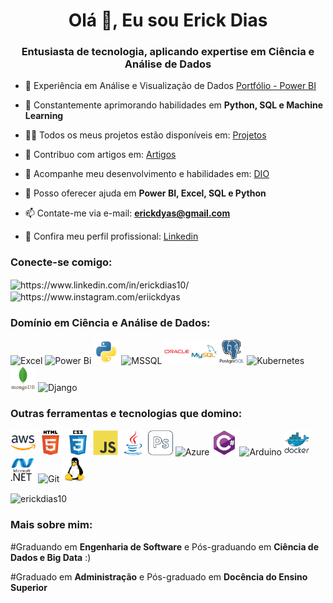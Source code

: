 <h1 align="center">Olá 👋, Eu sou Erick Dias</h1>
<h3 align="center">Entusiasta de tecnologia, aplicando expertise em Ciência e Análise de Dados</h3>

- 🔭 Experiência em Análise e Visualização de Dados [Portfólio - Power BI](https://sites.google.com/view/techdatafusion/)

- 🌱 Constantemente aprimorando habilidades em **Python, SQL e Machine Learning**

- 👨‍💻 Todos os meus projetos estão disponíveis em: [Projetos](https://sites.google.com/view/techdatafusion/projetos)

- 📝 Contribuo com artigos em: [Artigos](https://sites.google.com/view/techdatafusion/artigos)

- 📝 Acompanhe meu desenvolvimento e habilidades em: [DIO](https://www.dio.me/users/erickdyas)

- 💬 Posso oferecer ajuda em **Power BI, Excel, SQL e Python**

- 📫 Contate-me via e-mail: **erickdyas@gmail.com**

- 📄 Confira meu perfil profissional: [Linkedin](https://www.linkedin.com/in/erickdias10/)

<h3 align="left">Conecte-se comigo:</h3>
<p align="left">
<img align="center" src="https://raw.githubusercontent.com/rahuldkjain/github-profile-readme-generator/master/src/images/icons/Social/linked-in-alt.svg" alt="https://www.linkedin.com/in/erickdias10/" height="40" width="40" /></a>  
<img align="center" src="https://raw.githubusercontent.com/rahuldkjain/github-profile-readme-generator/master/src/images/icons/Social/instagram.svg" alt="https://www.instagram.com/eriickdyas" height="40" width="40" /></a>
</p>

<h3 align="left">Domínio em Ciência e Análise de Dados:</h3>
<div style="display: inline">
<img width='40' height='40' src="https://i.pinimg.com/originals/bd/d9/55/bdd955e1d87b01b4cc1bcfc6b69e06d7.png" alt="Excel" /><!-- Excel --> 
<img width='40' height='40' src="https://learn.microsoft.com/pt-br/training/achievements/get-started-power-bi.svg" alt="Power Bi" /><!-- Power Bi --> 
<img src="https://raw.githubusercontent.com/devicons/devicon/master/icons/python/python-original.svg" alt="Python" width="40" height="40"/> </a><!-- Python --> 
<img src="https://www.svgrepo.com/show/303229/microsoft-sql-server-logo.svg" alt="MSSQL" width="40" height="40"/> </a> <!-- SQLServer--> 
<img src="https://raw.githubusercontent.com/devicons/devicon/master/icons/oracle/oracle-original.svg" alt="Oracle" width="40" height="40"/> </a><!-- Oracle --> 
<img src="https://raw.githubusercontent.com/devicons/devicon/master/icons/mysql/mysql-original-wordmark.svg" alt="MySQL" width="40" height="40"/> </a><!-- MYSQL --> 
<img src="https://raw.githubusercontent.com/devicons/devicon/master/icons/postgresql/postgresql-original-wordmark.svg" alt="PostgreSQL" width="40" height="40"/> </a><!-- PostgreSQL --> 
<img src="https://www.vectorlogo.zone/logos/kubernetes/kubernetes-icon.svg" alt="Kubernetes" width="40" height="40"/> </a><!-- Kubernetes --> 
<img src="https://raw.githubusercontent.com/devicons/devicon/master/icons/mongodb/mongodb-original-wordmark.svg" alt="MongoDB" width="40" height="40"/> </a><!-- MongoDB --> 
<img src="https://cdn.worldvectorlogo.com/logos/django.svg" alt="Django" width="40" height="40"/> </a><!-- Django -->

<h3 align="left">Outras ferramentas e tecnologias que domino:</h3>
<p align="left">
<img src="https://raw.githubusercontent.com/devicons/devicon/master/icons/amazonwebservices/amazonwebservices-original-wordmark.svg" alt="AWS" width="40" height="40"/> </a> <!-- AWS --> 
<img src="https://raw.githubusercontent.com/devicons/devicon/master/icons/html5/html5-original-wordmark.svg" alt="HTML5" width="40" height="40"/> </a> <!-- HTML --> 
<img src="https://raw.githubusercontent.com/devicons/devicon/master/icons/css3/css3-original-wordmark.svg" alt="CSS3" width="40" height="40"/> </a> <!-- CSS --> 
<img src="https://raw.githubusercontent.com/devicons/devicon/master/icons/javascript/javascript-original.svg" alt="JavaScript" width="40" height="40"/> </a> <!-- JS --> 
<img src="https://raw.githubusercontent.com/devicons/devicon/master/icons/java/java-original.svg" alt="Java" width="40" height="40"/> </a> <!-- Java --> 
<img src="https://raw.githubusercontent.com/devicons/devicon/master/icons/photoshop/photoshop-line.svg" alt="Photoshop" width="40" height="40"/> </a> <!-- PS --> 
<img src="https://www.vectorlogo.zone/logos/microsoft_azure/microsoft_azure-icon.svg" alt="Azure" width="40" height="40"/> </a> <!-- Azure --> 
<img src="https://raw.githubusercontent.com/devicons/devicon/master/icons/csharp/csharp-original.svg" alt="C#" width="40" height="40"/> </a> <!-- C# --> 
<img src="https://cdn.worldvectorlogo.com/logos/arduino-1.svg" alt="Arduino" width="40" height="40"/> </a> <!-- Arduino --> 
<img src="https://raw.githubusercontent.com/devicons/devicon/master/icons/docker/docker-original-wordmark.svg" alt="Docker" width="40" height="40"/> </a> <!-- Docker --> 
<img src="https://raw.githubusercontent.com/devicons/devicon/master/icons/dot-net/dot-net-original-wordmark.svg" alt=".NET" width="40" height="40"/> </a> <!-- .Net --> 
<img src="https://www.vectorlogo.zone/logos/git-scm/git-scm-icon.svg" alt="Git" width="40" height="40"/> </a> <!-- Git --> 
<img src="https://raw.githubusercontent.com/devicons/devicon/master/icons/linux/linux-original.svg" alt="Linux" width="40" height="40"/> </a> <!-- Linux --> 


<p><img align="center" src="https://github-readme-stats.vercel.app/api/top-langs?username=erickdias10&show_icons=true&theme=dark&locale=en&layout=compact" alt="erickdias10" /></p>


<h3 align="left">Mais sobre mim:</h3>

#Graduando em **Engenharia de Software** e Pós-graduando em **Ciência de Dados e Big Data** :)

#Graduado em **Administração** e Pós-graduado em **Docência do Ensino Superior**
